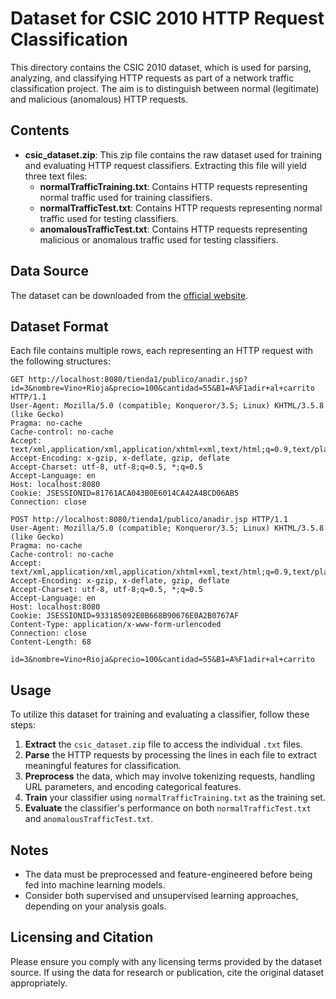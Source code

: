 
# Dataset for CSIC 2010 HTTP Request Classification

This directory contains the CSIC 2010 dataset, which is used for parsing, analyzing, and classifying HTTP requests as part of a network traffic classification project. The aim is to distinguish between normal (legitimate) and malicious (anomalous) HTTP requests.

## Contents

- **csic_dataset.zip**: This zip file contains the raw dataset used for training and evaluating HTTP request classifiers. Extracting this file will yield three text files:
  - **normalTrafficTraining.txt**: Contains HTTP requests representing normal traffic used for training classifiers.
  - **normalTrafficTest.txt**: Contains HTTP requests representing normal traffic used for testing classifiers.
  - **anomalousTrafficTest.txt**: Contains HTTP requests representing malicious or anomalous traffic used for testing classifiers.

## Data Source

The dataset can be downloaded from the [official website](http://www.isi.csic.es/dataset/).

## Dataset Format

Each file contains multiple rows, each representing an HTTP request with the following structures:

```
GET http://localhost:8080/tienda1/publico/anadir.jsp?id=3&nombre=Vino+Rioja&precio=100&cantidad=55&B1=A%F1adir+al+carrito HTTP/1.1
User-Agent: Mozilla/5.0 (compatible; Konqueror/3.5; Linux) KHTML/3.5.8 (like Gecko)
Pragma: no-cache
Cache-control: no-cache
Accept: text/xml,application/xml,application/xhtml+xml,text/html;q=0.9,text/plain;q=0.8,image/png,*/*;q=0.5
Accept-Encoding: x-gzip, x-deflate, gzip, deflate
Accept-Charset: utf-8, utf-8;q=0.5, *;q=0.5
Accept-Language: en
Host: localhost:8080
Cookie: JSESSIONID=81761ACA043B0E6014CA42A4BCD06AB5
Connection: close

POST http://localhost:8080/tienda1/publico/anadir.jsp HTTP/1.1
User-Agent: Mozilla/5.0 (compatible; Konqueror/3.5; Linux) KHTML/3.5.8 (like Gecko)
Pragma: no-cache
Cache-control: no-cache
Accept: text/xml,application/xml,application/xhtml+xml,text/html;q=0.9,text/plain;q=0.8,image/png,*/*;q=0.5
Accept-Encoding: x-gzip, x-deflate, gzip, deflate
Accept-Charset: utf-8, utf-8;q=0.5, *;q=0.5
Accept-Language: en
Host: localhost:8080
Cookie: JSESSIONID=933185092E0B668B90676E0A2B0767AF
Content-Type: application/x-www-form-urlencoded
Connection: close
Content-Length: 68

id=3&nombre=Vino+Rioja&precio=100&cantidad=55&B1=A%F1adir+al+carrito
```

## Usage

To utilize this dataset for training and evaluating a classifier, follow these steps:

1. **Extract** the `csic_dataset.zip` file to access the individual `.txt` files.
2. **Parse** the HTTP requests by processing the lines in each file to extract meaningful features for classification.
3. **Preprocess** the data, which may involve tokenizing requests, handling URL parameters, and encoding categorical features.
4. **Train** your classifier using `normalTrafficTraining.txt` as the training set.
5. **Evaluate** the classifier's performance on both `normalTrafficTest.txt` and `anomalousTrafficTest.txt`.

## Notes

- The data must be preprocessed and feature-engineered before being fed into machine learning models.
- Consider both supervised and unsupervised learning approaches, depending on your analysis goals.

## Licensing and Citation

Please ensure you comply with any licensing terms provided by the dataset source. If using the data for research or publication, cite the original dataset appropriately.
